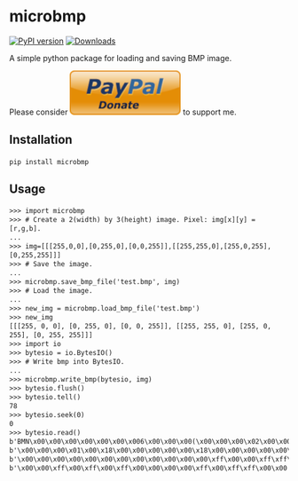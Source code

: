 # microbmp
[![PyPI version](https://badge.fury.io/py/microbmp.svg)](https://badge.fury.io/py/microbmp) [![Downloads](https://pepy.tech/badge/microbmp)](https://pepy.tech/project/microbmp)

 A simple python package for loading and saving BMP image.

Please consider [![Paypal Donate](https://github.com/jacklinquan/images/blob/master/paypal_donate_button_200x80.png)](https://www.paypal.me/jacklinquan) to support me.

## Installation
`pip install microbmp`

## Usage
```
>>> import microbmp
>>> # Create a 2(width) by 3(height) image. Pixel: img[x][y] = [r,g,b].
...
>>> img=[[[255,0,0],[0,255,0],[0,0,255]],[[255,255,0],[255,0,255],[0,255,255]]]
>>> # Save the image.
...
>>> microbmp.save_bmp_file('test.bmp', img)
>>> # Load the image.
...
>>> new_img = microbmp.load_bmp_file('test.bmp')
>>> new_img
[[[255, 0, 0], [0, 255, 0], [0, 0, 255]], [[255, 255, 0], [255, 0, 255], [0, 255, 255]]]
>>> import io
>>> bytesio = io.BytesIO()
>>> # Write bmp into BytesIO.
...
>>> microbmp.write_bmp(bytesio, img)
>>> bytesio.flush()
>>> bytesio.tell()
78
>>> bytesio.seek(0)
0
>>> bytesio.read()
b'BMN\x00\x00\x00\x00\x00\x00\x006\x00\x00\x00(\x00\x00\x00\x02\x00\x00\x00\x03'
b'\x00\x00\x00\x01\x00\x18\x00\x00\x00\x00\x00\x18\x00\x00\x00\x00\x00\x00\x00'
b'\x00\x00\x00\x00\x00\x00\x00\x00\x00\x00\x00\x00\xff\x00\x00\xff\xff\x00\x00'
b'\x00\x00\xff\x00\xff\x00\xff\x00\x00\x00\x00\xff\x00\xff\xff\x00\x00'
```
